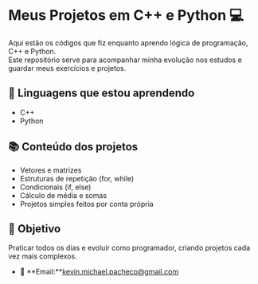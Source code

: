 # Meus Projetos em C++ e Python 💻

Aqui estão os códigos que fiz enquanto aprendo lógica de programação, C++ e Python.  
Este repositório serve para acompanhar minha evolução nos estudos e guardar meus exercícios e projetos.

## 🚀 Linguagens que estou aprendendo
- C++
- Python

## 📚 Conteúdo dos projetos
- Vetores e matrizes  
- Estruturas de repetição (for, while)  
- Condicionais (if, else)  
- Cálculo de média e somas  
- Projetos simples feitos por conta própria

## 🎯 Objetivo
Praticar todos os dias e evoluir como programador, criando projetos cada vez mais complexos.


- 📧 **Email:**kevin.michael.pacheco@gmail.com  
